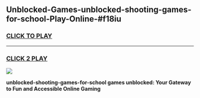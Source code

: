 
## Unblocked-Games-unblocked-shooting-games-for-school-Play-Online-#f18iu
<h3>
<a href="https://premium.freeplayer.one?title=unblocked-shooting-games-for-school&ref=27F">CLICK TO PLAY</a></h3>
<hr>

<h3>
<a href="https://premium.freeplayer.one?title=unblocked-shooting-games-for-school&ref=27F">CLICK 2 PLAY</a>
  
</h3>

<a href="https://premium.freeplayer.one?title=unblocked-shooting-games-for-school&ref=27F"><img src="https://clearcache.store/games.png"></a>


**unblocked-shooting-games-for-school games unblocked: Your Gateway to Fun and Accessible Online Gaming**
